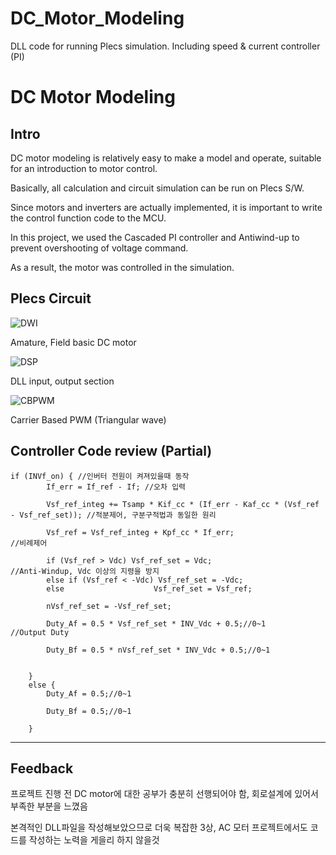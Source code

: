 # DC_Motor_Modeling
DLL code for running Plecs simulation. Including speed &amp; current controller (PI)

# DC Motor Modeling
## Intro

DC motor modeling is relatively easy to make a model and operate, suitable for an introduction to motor control.

Basically, all calculation and circuit simulation can be run on Plecs S/W.


Since motors and inverters are actually implemented, it is important to write the control function code to the MCU.


In this project, we used the Cascaded PI controller and Antiwind-up to prevent overshooting of voltage command.

As a result, the motor was controlled in the simulation.

## Plecs Circuit
![DWI](https://user-images.githubusercontent.com/125186303/222142383-0c5303de-87a7-488b-91a4-75bc38dc2c5d.jpg)

Amature, Field basic DC motor

![DSP](https://user-images.githubusercontent.com/125186303/222142488-0f225346-25c3-4866-b154-26bef193f21e.jpg)

DLL input, output section

![CBPWM](https://user-images.githubusercontent.com/125186303/222142544-26f8228f-d370-4870-a313-f7c4fd5197b8.jpg)

Carrier Based PWM (Triangular wave)

## Controller Code review (Partial)
```
if (INVf_on) { //인버터 전원이 켜져있을때 동작
		If_err = If_ref - If; //오차 입력

		Vsf_ref_integ += Tsamp * Kif_cc * (If_err - Kaf_cc * (Vsf_ref - Vsf_ref_set)); //적분제어, 구분구적법과 동일한 원리

		Vsf_ref = Vsf_ref_integ + Kpf_cc * If_err;                                     //비례제어

		if (Vsf_ref > Vdc) Vsf_ref_set = Vdc;                                          //Anti-Windup, Vdc 이상의 지령을 방지
		else if (Vsf_ref < -Vdc) Vsf_ref_set = -Vdc;
		else                    Vsf_ref_set = Vsf_ref;

		nVsf_ref_set = -Vsf_ref_set;

		Duty_Af = 0.5 * Vsf_ref_set * INV_Vdc + 0.5;//0~1                               //Output Duty 

		Duty_Bf = 0.5 * nVsf_ref_set * INV_Vdc + 0.5;//0~1


	}
	else {
		Duty_Af = 0.5;//0~1

		Duty_Bf = 0.5;//0~1

	}
```
---
## Feedback
프로젝트 진행 전 DC motor에 대한 공부가 충분히 선행되어야 함, 회로설계에 있어서 부족한 부분을 느꼈음

본격적인 DLL파일을 작성해보았으므로 더욱 복잡한 3상, AC 모터 프로젝트에서도 코드를 작성하는 노력을 게을리 하지 않을것
